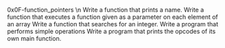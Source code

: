 0x0F-function_pointers \n
Write a function that prints a name.
Write a function that executes a function given as a parameter on each element of an array
Write a function that searches for an integer.
Write a program that performs simple operations
Write a program that prints the opcodes of its own main function.
